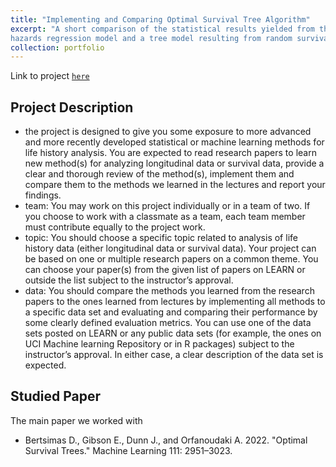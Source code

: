 ```yaml
---
title: "Implementing and Comparing Optimal Survival Tree Algorithm"
excerpt: "A short comparison of the statistical results yielded from the optimal survival tree algorithm (OST) with a traditional Cox proportional
hazards regression model and a tree model resulting from random survival forest methods"
collection: portfolio
---
```


Link to project [`here`](https://github.com/bryanzang/UW-stat437-Project)

## Project Description

- the project is designed to give you some exposure to more advanced and more recently developed statistical or machine learning methods for life history analysis. You are expected to read research papers to learn new method(s) for analyzing longitudinal data or survival data, provide a clear and thorough review of the method(s), implement them and compare them to the methods we learned in the lectures and report your findings.
- team: You may work on this project individually or in a team of two. If you choose to work with a classmate as a team, each team member must contribute equally to the project work.
- topic: You should choose a specific topic related to analysis of life history data (either longitudinal data or survival data). Your project can be based on one or multiple research papers on a common theme. You can choose your paper(s) from the given list of papers on LEARN or outside the list subject to the instructor’s approval.
- data: You should compare the methods you learned from the research papers to the ones learned from lectures by implementing all methods to a specific data set and evaluating and comparing their performance by some clearly defined evaluation metrics. You can use one of the data sets posted on LEARN or any public data sets (for example, the ones on UCI Machine learning Repository or in R packages) subject to the instructor’s approval. In either case, a clear description of the data set is expected.

## Studied Paper

The main paper we worked with
- Bertsimas D., Gibson E., Dunn J., and Orfanoudaki A. 2022. "Optimal Survival Trees." Machine Learning 111: 2951–3023.

